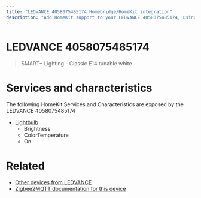 ```yaml
---
title: "LEDVANCE 4058075485174 Homebridge/HomeKit integration"
description: "Add HomeKit support to your LEDVANCE 4058075485174, using Homebridge, Zigbee2MQTT and homebridge-z2m."
---
```

<!---
This file has been GENERATED using src/docgen/docgen.ts
DO NOT EDIT THIS FILE MANUALLY!
-->
# LEDVANCE 4058075485174
> SMART+ Lighting - Classic E14 tunable white


# Services and characteristics
The following HomeKit Services and Characteristics are exposed by
the LEDVANCE 4058075485174

* [Lightbulb](../../light.md)
  * Brightness
  * ColorTemperature
  * On


# Related
* [Other devices from LEDVANCE](../index.md#ledvance)
* [Zigbee2MQTT documentation for this device](https://www.zigbee2mqtt.io/devices/4058075485174.html)